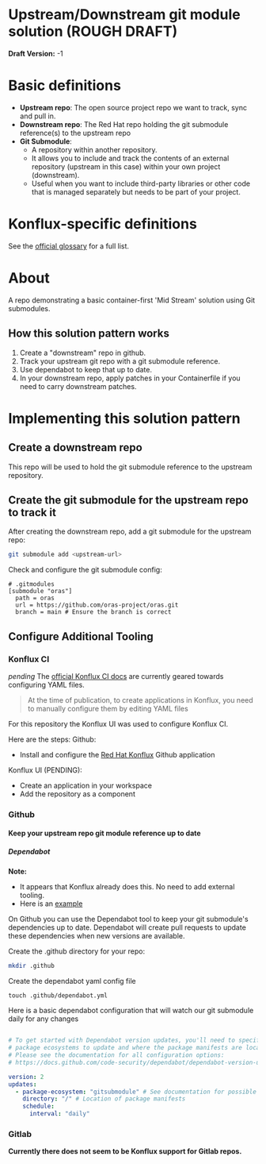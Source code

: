 # Upstream/Downstream git module solution (ROUGH DRAFT)
**Draft Version:** -1

# Basic definitions
- **Upstream repo**: The open source project repo we want to track, sync and pull in.
- **Downstream repo**: The Red Hat repo holding the git submodule reference(s) to the upstream repo
- **Git Submodule**:
  - A repository within another repository. 
  - It allows you to include and track the contents of an external repository (upstream in this case) within your own project (downstream). 
  - Useful when you want to include third-party libraries or other code that is managed separately but needs to be part of your project.

# Konflux-specific definitions
See the [official glossary](https://konflux-ci.dev/docs/glossary/) for a full list.

# About
A repo demonstrating a basic container-first 'Mid Stream' solution using Git submodules.

## How this solution pattern works
1. Create a "downstream" repo in github.
2. Track your upstream git repo with a git submodule reference.
3. Use dependabot to keep that up to date.
4. In your downstream repo, apply patches in your Containerfile if you need to carry downstream patches.

# Implementing this solution pattern
## Create a downstream repo
This repo will be used to hold the git submodule reference to the upstream repository.

## Create the git submodule for the upstream repo to track it
After creating the downstream repo, add a git submodule for the upstream repo:
```bash
git submodule add <upstream-url>
```

Check and configure the git submodule config:
```
# .gitmodules
[submodule "oras"]
  path = oras
  url = https://github.com/oras-project/oras.git
  branch = main # Ensure the branch is correct
```

## Configure Additional Tooling
### Konflux CI
*pending*
The [official Konflux CI docs](https://konflux-ci.dev/docs/getting-started/) are currently geared towards configuring YAML files.
> At the time of publication, to create applications in Konflux, you need to manually configure them by editing YAML files

For this repository the Konflux UI was used to configure Konflux CI.

Here are the steps:
Github:
- Install and configure the [Red Hat Konflux](https://github.com/apps/red-hat-konflux) Github application

Konflux UI (PENDING):
- Create an application in your workspace
- Add the repository as a component

### Github
#### Keep your upstream repo git module reference up to date
##### Dependabot
**Note:** 
- It appears that Konflux already does this. No need to add external tooling.
- Here is an [example](https://github.com/CryptoRodeo/oras-downstream/pull/12)

On Github you can use the Dependabot tool to keep your git submodule's dependencies up to date.
Dependabot will create pull requests to update these dependencies when new versions are available.

Create the .github directory for your repo:
```bash
mkdir .github
```

Create the dependabot yaml config file
```
touch .github/dependabot.yml
```

Here is a basic dependabot configuration that will watch our git submodule daily for any changes
```yaml

# To get started with Dependabot version updates, you'll need to specify which
# package ecosystems to update and where the package manifests are located.
# Please see the documentation for all configuration options:
# https://docs.github.com/code-security/dependabot/dependabot-version-updates/configuration-options-for-the-dependabot.yml-file

version: 2
updates:
  - package-ecosystem: "gitsubmodule" # See documentation for possible values
    directory: "/" # Location of package manifests
    schedule:
      interval: "daily"
```

### Gitlab
**Currently there does not seem to be Konflux support for Gitlab repos.**
